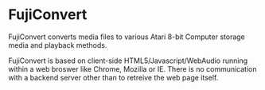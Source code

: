 FujiConvert
===========

FujiConvert converts media files to various Atari 8-bit Computer storage media
and playback methods.

FujiConvert is based on client-side HTML5/Javascript/WebAudio running within a
web broswer like Chrome, Mozilla or IE. There is no communication with a
backend server other than to retreive the web page itself.
